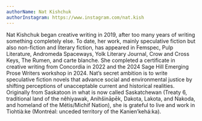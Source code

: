 ```yaml
---
authorName: Nat Kishchuk
authorInstagram: https://www.instagram.com/nat.kish
---
```

Nat Kishchuk began creative writing in 2019, after too many years of writing something completely else. To date, her work, mainly speculative fiction but also non-fiction and literary fiction, has appeared in Femspec, Pulp Literature, Andromeda Spaceways, Yolk Literary Journal, Crow and Cross Keys, The Rumen, and carte blanche. She completed a certificate in creative writing from Concordia in 2022 and the 2024 Sage Hill Emerging Prose Writers workshop in 2024. Nat’s secret ambition is to write speculative fiction novels that advance social and environmental justice by shifting perceptions of unacceptable current and historical realities. Originally from Saskatoon in what is now called Saskatchewan (Treaty 6, traditional land of the nêhiyawak, Anihšināpēk, Dakota, Lakota, and Nakoda, and homeland of the Métis/Michif Nation), she is grateful to live and work in Tiohtià:ke (Montréal: unceded territory of the Kanien’kehá:ka).
